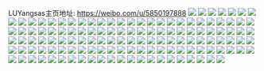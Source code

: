 LUYangsas主页地址: https://weibo.com/u/5850197888 
![](https://wx4.sinaimg.cn/mw2000/006nUPIsgy1h8uxkhcukxj326p2jvu0z.jpg) 
![](https://wx4.sinaimg.cn/mw2000/006nUPIsgy1h8uxki0vw1j32bz2xpqp8.jpg) 
![](https://wx4.sinaimg.cn/mw2000/006nUPIsgy1h8uxkozqwfj32c0340x6q.jpg) 
![](https://wx4.sinaimg.cn/mw2000/006nUPIsgy1h8n5kymxlpj32592847wh.jpg) 
![](https://wx4.sinaimg.cn/mw2000/006nUPIsgy1h8n5l0p7gvj32c02t9u0x.jpg) 
![](https://wx4.sinaimg.cn/mw2000/006nUPIsgy1h8n5l4sqh8j32c033zqv5.jpg) 
![](https://wx4.sinaimg.cn/mw2000/006nUPIsgy1h8n5l2p9vxj32ag2t1kjl.jpg) 
![](https://wx4.sinaimg.cn/mw2000/006nUPIsgy1h8n5kx3ygnj32982i07wh.jpg) 
![](https://wx4.sinaimg.cn/mw2000/006nUPIsgy1h8hn5859exj31400u0jy2.jpg) 
![](https://wx4.sinaimg.cn/mw2000/006nUPIsgy1h87wx907vrj31kw16ob1e.jpg) 
![](https://wx4.sinaimg.cn/mw2000/006nUPIsgy1h87wxbn9s9j31zw2q9npf.jpg) 
![](https://wx4.sinaimg.cn/mw2000/006nUPIsgy1h8537t60puj31sc2dsx6p.jpg) 
![](https://wx4.sinaimg.cn/mw2000/006nUPIsgy1h8537wfxpej31sc2dsx6p.jpg) 
![](https://wx4.sinaimg.cn/mw2000/006nUPIsgy1h8537uvdeyj31sc2dsx6p.jpg) 
![](https://wx4.sinaimg.cn/mw2000/006nUPIsgy1h7yzcfsvmqj30zk0zk10x.jpg) 
![](https://wx4.sinaimg.cn/mw2000/006nUPIsgy1h7wque31klj30oz0zkq56.jpg) 
![](https://wx4.sinaimg.cn/mw2000/006nUPIsgy1h7wquee0c0j30np0zkwgr.jpg) 
![](https://wx4.sinaimg.cn/mw2000/006nUPIsgy1h7wquepiztj30np0zkgnz.jpg) 
![](https://wx4.sinaimg.cn/mw2000/006nUPIsgy1h7wquf00buj30np0zk0v9.jpg) 
![](https://wx4.sinaimg.cn/mw2000/006nUPIsgy1h7t52zmtfwj30wi17gwte.jpg) 
![](https://wx4.sinaimg.cn/mw2000/006nUPIsgy1h7kok1sdhnj311x1kwdxt.jpg) 
![](https://wx4.sinaimg.cn/mw2000/006nUPIsgy1h7kok2jg1pj311x1kwk70.jpg) 
![](https://wx4.sinaimg.cn/mw2000/006nUPIsgy1h7kok4yzzuj323u35rb2a.jpg) 
![](https://wx4.sinaimg.cn/mw2000/006nUPIsgy1h7kok7sriwj323u35skjm.jpg) 
![](https://wx4.sinaimg.cn/mw2000/006nUPIsgy1h7kok0vzy8j311x1kwto0.jpg) 
![](https://wx4.sinaimg.cn/mw2000/006nUPIsgy1h7kokapgktj323u35s4qq.jpg) 
![](https://wx4.sinaimg.cn/mw2000/006nUPIsgy1h7kokbrekgj311x1kwh08.jpg) 
![](https://wx4.sinaimg.cn/mw2000/006nUPIsgy1h7kokeki80j323u35se82.jpg) 
![](https://wx4.sinaimg.cn/mw2000/006nUPIsgy1h7kokfuyksj311x1kwasv.jpg) 
![](https://wx4.sinaimg.cn/mw2000/006nUPIsgy1h77zdy1y1rj30zk1hctbg.jpg) 
![](https://wx4.sinaimg.cn/mw2000/006nUPIsgy1h77ze2lb85j323u35s1ky.jpg) 
![](https://wx4.sinaimg.cn/mw2000/006nUPIsgy1h77zdyrzxhj30zk1hctox.jpg) 
![](https://wx4.sinaimg.cn/mw2000/006nUPIsgy1h77ze5txymj30zk1hc1g7.jpg) 
![](https://wx4.sinaimg.cn/mw2000/006nUPIsgy1h77ze4wu8qj32dc35su0y.jpg) 
![](https://wx4.sinaimg.cn/mw2000/006nUPIsgy1h77ze6vzvgj30zk1hc1gg.jpg) 
![](https://wx4.sinaimg.cn/mw2000/006nUPIsgy1h77ze0m92kj32zx4hw7wk.jpg) 
![](https://wx4.sinaimg.cn/mw2000/006nUPIsgy1h77ze8qb1yj31640x3aaq.jpg) 
![](https://wx4.sinaimg.cn/mw2000/006nUPIsgy1h77ze7scq6j30zk1hc7t1.jpg) 
![](https://wx4.sinaimg.cn/mw2000/006nUPIsgy1h6mox311f1j31sc2ds7wi.jpg) 
![](https://wx4.sinaimg.cn/mw2000/006nUPIsgy1h6cd4cnfsfj32c0340129.jpg) 
![](https://wx4.sinaimg.cn/mw2000/006nUPIsgy1h6cd5rwe14j316o1kwe81.jpg) 
![](https://wx4.sinaimg.cn/mw2000/006nUPIsgy1h6cd6lz0kjj32c0340wph.jpg) 
![](https://wx4.sinaimg.cn/mw2000/006nUPIsgy1h6cd723cgrj31xd1xdhdt.jpg) 
![](https://wx4.sinaimg.cn/mw2000/006nUPIsgy1h6cd7iudj0j32bo35s1kz.jpg) 
![](https://wx4.sinaimg.cn/mw2000/006nUPIsgy1h6cd8iyaw7j32652zfdx6.jpg) 
![](https://wx4.sinaimg.cn/mw2000/006nUPIsgy1h6cd5bw14uj32c034046z.jpg) 
![](https://wx4.sinaimg.cn/mw2000/006nUPIsgy1h6cd8xzjmaj32c03404c8.jpg) 
![](https://wx4.sinaimg.cn/mw2000/006nUPIsgy1h6cd2wat39j32c03407bz.jpg) 
![](https://wx4.sinaimg.cn/mw2000/006nUPIsgy1h65cl66hqjj30wi1ych0m.jpg) 
![](https://wx4.sinaimg.cn/mw2000/006nUPIsgy1h5ekahl8y6j30um16sqi5.jpg) 
![](https://wx4.sinaimg.cn/mw2000/006nUPIsgy1h5ekalockbj32c033z7wj.jpg) 
![](https://wx4.sinaimg.cn/mw2000/006nUPIsgy1h5ekagb4gpj30wi1mbnbi.jpg) 
![](https://wx4.sinaimg.cn/mw2000/006nUPIsgy1h5ekaonuwxj32c0340u0y.jpg) 
![](https://wx4.sinaimg.cn/mw2000/006nUPIsgy1h5ekas53cvj31q4226x6p.jpg) 
![](https://wx4.sinaimg.cn/mw2000/006nUPIsgy1h5ekagz97xj30ta17w13k.jpg) 
![](https://wx4.sinaimg.cn/mw2000/006nUPIsgy1h5ekacqxg2j30wi1777hv.jpg) 
![](https://wx4.sinaimg.cn/mw2000/006nUPIsgy1h4rqgjn6rvj321d2ps1l1.jpg) 
![](https://wx4.sinaimg.cn/mw2000/006nUPIsgy1h4rqgufrhnj31j02ihe81.jpg) 
![](https://wx4.sinaimg.cn/mw2000/006nUPIsgy1h4rqh5wyfoj321b21bu0x.jpg) 
![](https://wx4.sinaimg.cn/mw2000/006nUPIsgy1h4rqgoyjj3j31wv1nbnjb.jpg) 
![](https://wx4.sinaimg.cn/mw2000/006nUPIsgy1h4rqgpo5zkj30wi10vjuo.jpg) 
![](https://wx4.sinaimg.cn/mw2000/006nUPIsgy1h4rqg3ka27j32hc1nbnpd.jpg) 
![](https://wx4.sinaimg.cn/mw2000/006nUPIsgy1h47l01ccqcj335s23ukjl.jpg) 
![](https://wx4.sinaimg.cn/mw2000/006nUPIsgy1h47l6edq9yj335s23ux6p.jpg) 
![](https://wx4.sinaimg.cn/mw2000/006nUPIsgy1h47l6rq0gvj323u35sb2a.jpg) 
![](https://wx4.sinaimg.cn/mw2000/006nUPIsgy1h47l7nqihhj323u35sqv6.jpg) 
![](https://wx4.sinaimg.cn/mw2000/006nUPIsgy1h47l9bkelej323u35skjm.jpg) 
![](https://wx4.sinaimg.cn/mw2000/006nUPIsgy1h47l9sdl8bj335s23ub2a.jpg) 
![](https://wx4.sinaimg.cn/mw2000/006nUPIsgy1h47la1uiqkj323u35snpd.jpg) 
![](https://wx4.sinaimg.cn/mw2000/006nUPIsgy1h47laeqor3j335523b4qq.jpg) 
![](https://wx4.sinaimg.cn/mw2000/006nUPIsgy1h3imm9x0v4j327f2mgx6p.jpg) 
![](https://wx4.sinaimg.cn/mw2000/006nUPIsgy1h3immd2j7qj33402c01l1.jpg) 
![](https://wx4.sinaimg.cn/mw2000/006nUPIsgy1h3immj328pj31kw1kw4qp.jpg) 
![](https://wx4.sinaimg.cn/mw2000/006nUPIsgy1h3immhgesij31sc2dsx6p.jpg) 
![](https://wx4.sinaimg.cn/mw2000/006nUPIsgy1h3immknw5pj31hc0u0wtj.jpg) 
![](https://wx4.sinaimg.cn/mw2000/006nUPIsgy1h3immpnm1qj32oc1ubb2a.jpg) 
![](https://wx4.sinaimg.cn/mw2000/006nUPIsgy1h302w61jhcj316o1kw1kx.jpg) 
![](https://wx4.sinaimg.cn/mw2000/006nUPIsgy1h2qvli1vrkj325w2u2qv6.jpg) 
![](https://wx4.sinaimg.cn/mw2000/006nUPIsgy1h2qvlp8pqlj328t2gdu0x.jpg) 
![](https://wx4.sinaimg.cn/mw2000/006nUPIsgy1h2qvlssia7j32bz2w4e83.jpg) 
![](https://wx4.sinaimg.cn/mw2000/006nUPIsgy1h2qvlxyv84j333y2121l0.jpg) 
![](https://wx4.sinaimg.cn/mw2000/006nUPIsgy1h2qvm40tddj32c03401kz.jpg) 
![](https://wx4.sinaimg.cn/mw2000/006nUPIsgy1h2qvlegr9pj31kv1d5b29.jpg) 
![](https://wx4.sinaimg.cn/mw2000/006nUPIsgy1h2acwtw1p8j32c03404qr.jpg) 
![](https://wx4.sinaimg.cn/mw2000/006nUPIsgy1h2acwrclpoj31sc2dskjm.jpg) 
![](https://wx4.sinaimg.cn/mw2000/006nUPIsgy1h2acx0lemqj32c0340b2a.jpg) 
![](https://wx4.sinaimg.cn/mw2000/006nUPIsgy1h1t00xqixqj323u35sb2a.jpg) 
![](https://wx4.sinaimg.cn/mw2000/006nUPIsgy1h1t00u5hsbj323u35shdu.jpg) 
![](https://wx4.sinaimg.cn/mw2000/006nUPIsgy1h1t00ruqurj323u35s7wi.jpg) 
![](https://wx4.sinaimg.cn/mw2000/006nUPIsgy1h1t00q5j68j323u35sx6p.jpg) 
![](https://wx4.sinaimg.cn/mw2000/006nUPIsgy1h1t00odc0pj323u324e82.jpg) 
![](https://wx4.sinaimg.cn/mw2000/006nUPIsgy1h1t014kglxj335s23uhdu.jpg) 
![](https://wx4.sinaimg.cn/mw2000/006nUPIsgy1h1r2oj8waij322t2qpnpd.jpg) 
![](https://wx4.sinaimg.cn/mw2000/006nUPIsgy1h1r2ol8ys6j33402c0npd.jpg) 
![](https://wx4.sinaimg.cn/mw2000/006nUPIsgy1h1r2oojl5rj31kw16oaru.jpg) 
![](https://wx4.sinaimg.cn/mw2000/006nUPIsgy1h1r2orhytgj31510vb4d5.jpg) 
![](https://wx4.sinaimg.cn/mw2000/006nUPIsgy1h1r2ouhjpbj33402c0kjn.jpg) 
![](https://wx4.sinaimg.cn/mw2000/006nUPIsgy1h1r2oqorx9j33402c0u0x.jpg) 
![](https://wx4.sinaimg.cn/mw2000/006nUPIsgy1h1r2ozxgc8j33402c0npe.jpg) 
![](https://wx4.sinaimg.cn/mw2000/006nUPIsgy1h1r2onlibjj32c03401ky.jpg) 
![](https://wx4.sinaimg.cn/mw2000/006nUPIsgy1h1r2oxjgl5j32nn2aju0z.jpg) 
![](https://wx4.sinaimg.cn/mw2000/006nUPIsgy1h1niw27c90j30u0140120.jpg) 
![](https://wx4.sinaimg.cn/mw2000/006nUPIsgy1h1niw9o8frj32da2p6npf.jpg) 
![](https://wx4.sinaimg.cn/mw2000/006nUPIsgy1h1niwg051qj31sc2ds1kz.jpg) 
![](https://wx4.sinaimg.cn/mw2000/006nUPIsgy1h1nixoxmqij32db2jub2b.jpg) 
![](https://wx4.sinaimg.cn/mw2000/006nUPIsgy1h1niw2o4xfj30tz1410zv.jpg) 
![](https://wx4.sinaimg.cn/mw2000/006nUPIsgy1h1nj0yd3r3j32dc35sqv6.jpg) 
![](https://wx4.sinaimg.cn/mw2000/006nUPIsgy1h1nj0sj8w8j31sb28okjm.jpg) 
![](https://wx4.sinaimg.cn/mw2000/006nUPIsgy1h1niw1ptxwj30tz12m16t.jpg) 
![](https://wx4.sinaimg.cn/mw2000/006nUPIsgy1h1nixfpppgj30tz137ahd.jpg) 
![](https://wx4.sinaimg.cn/mw2000/006nUPIsgy1h1cudj1h7uj324g34bkjm.jpg) 
![](https://wx4.sinaimg.cn/mw2000/006nUPIsgy1h1cuddaahkj32dc35re82.jpg) 
![](https://wx4.sinaimg.cn/mw2000/006nUPIsgy1h1cudo2e2rj32aq2hex6p.jpg) 
![](https://wx4.sinaimg.cn/mw2000/006nUPIsgy1h1cuduukopj32db2uub2b.jpg) 
![](https://wx4.sinaimg.cn/mw2000/006nUPIsgy1h1cunxfut4j32db31gqv7.jpg) 
![](https://wx4.sinaimg.cn/mw2000/006nUPIsgy1h1cudyiqjcj31th2ekkjl.jpg) 
![](https://wx4.sinaimg.cn/mw2000/006nUPIsgy1h1cunpm18tj30zk1bg7ow.jpg) 
![](https://wx4.sinaimg.cn/mw2000/006nUPIsgy1h1cue437dzj324j31i7wi.jpg) 
![](https://wx4.sinaimg.cn/mw2000/006nUPIsgy1h1cueanswjj32db31mhdv.jpg) 
![](https://wx4.sinaimg.cn/mw2000/006nUPIsgy1h162ukv0etj31sg2dsnpd.jpg) 
![](https://wx4.sinaimg.cn/mw2000/006nUPIsgy1h162u2ynnqj32a133znpe.jpg) 
![](https://wx4.sinaimg.cn/mw2000/006nUPIsgy1h162u9hprij333y29wnpe.jpg) 
![](https://wx4.sinaimg.cn/mw2000/006nUPIsgy1h162ugut9rj32c03404qr.jpg) 
![](https://wx4.sinaimg.cn/mw2000/006nUPIsgy1h162uslewej33402c0x6q.jpg) 
![](https://wx4.sinaimg.cn/mw2000/006nUPIsgy1h162uzx2isj33402c0e83.jpg) 
![](https://wx4.sinaimg.cn/mw2000/006nUPIsgy1h12919z0bkj31sc2ds4qq.jpg) 
![](https://wx4.sinaimg.cn/mw2000/006nUPIsgy1h12921uol2j31qr2bqx6p.jpg) 
![](https://wx4.sinaimg.cn/mw2000/006nUPIsgy1h1292m04q3j318y1lvk9b.jpg) 
![](https://wx4.sinaimg.cn/mw2000/006nUPIsgy1h1296wtna3j32c0340npe.jpg) 
